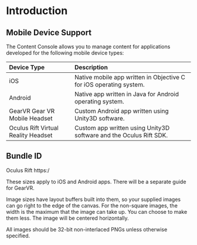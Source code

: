 # Introduction

## Mobile Device Support

The Content Console allows you to manage content for applications developed for the following mobile device types:

| Device Type         | Description               |
|:-----------------|:-------------------------------------|
| iOS       | Native mobile app written in Objective C for iOS operating system.   |
| Android         | Native app written in Java for Android operating system. |
| GearVR Gear VR Mobile Headset        | Custom Android app written using Unity3D software.  |
| Oculus Rift Virtual Reality Headset      | Custom app written using Unity3D software and the Oculus Rift SDK.    |


## Bundle ID




Oculus Rift
https:/


These sizes apply to iOS and Android apps. There will be a separate guide for GearVR.

Image sizes have layout buffers built into them, so your supplied images can go right to the edge of the canvas. For the non-square images, the width is the maximum that the image can take up. You can choose to make them less. The image will be centered horizontally.

All images should be 32-bit non-interlaced PNGs unless otherwise specified.
